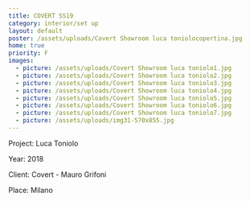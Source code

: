 ```yaml
---
title: COVERT SS19
category: interior/set up
layout: default
poster: /assets/uploads/Covert Showroom luca toniolocopertina.jpg
home: true
priority: F
images:
  - picture: /assets/uploads/Covert Showroom luca toniolo1.jpg
  - picture: /assets/uploads/Covert Showroom luca toniolo2.jpg
  - picture: /assets/uploads/Covert Showroom luca toniolo3.jpg
  - picture: /assets/uploads/Covert Showroom luca toniolo4.jpg
  - picture: /assets/uploads/Covert Showroom luca toniolo5.jpg
  - picture: /assets/uploads/Covert Showroom luca toniolo6.jpg
  - picture: /assets/uploads/Covert Showroom luca toniolo7.jpg
  - picture: /assets/uploads/img31-570x855.jpg
---
```

Project: Luca Toniolo

Year: 2018

Client: Covert - Mauro Grifoni

Place: Milano


